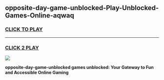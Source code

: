 
## opposite-day-game-unblocked-Play-Unblocked-Games-Online-aqwaq
<h3>
<a href="https://premium76.site?title=opposite-day-game-unblocked&ref=24A">CLICK TO PLAY</a></h3>
<hr>

<h3>
<a href="https://premium76.site?title=opposite-day-game-unblocked&ref=24A">CLICK 2 PLAY</a>
  
</h3>

<a href="https://premium76.site?title=opposite-day-game-unblocked&ref=24A"><img src="https://clearcache.store/games.png"></a>


**opposite-day-game-unblocked games unblocked: Your Gateway to Fun and Accessible Online Gaming**
